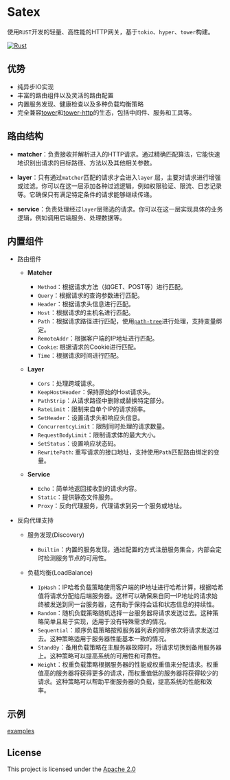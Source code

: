 # Satex

使用`RUST`开发的轻量、高性能的HTTP网关，基于`tokio`、`hyper`、`tower`构建。

[![Rust](https://github.com/w-sodalite/satex/actions/workflows/rust.yml/badge.svg?branch=master)](https://github.com/w-sodalite/satex/actions/workflows/rust.yml)

## 优势

- 纯异步IO实现
- 丰富的路由组件以及灵活的路由配置
- 内置服务发现、健康检查以及多种负载均衡策略
- 完全兼容[tower](https://crates.io/crates/tower)和[tower-http](https://crates.io/crates/tower-http)的生态，包括中间件、服务和工具等。

## 路由结构

- **matcher**：负责接收并解析进入的HTTP请求。通过精确匹配算法，它能快速地识别出请求的目标路径、方法以及其他相关参数。

- **layer**：只有通过`matcher`匹配的请求才会进入`layer`
  层，主要对请求进行增强或过滤。你可以在这一层添加各种过滤逻辑，例如权限验证、限流、日志记录等。它确保只有满足特定条件的请求能够继续传递。

- **service**：负责处理经过`layer`层筛选的请求。你可以在这一层实现具体的业务逻辑，例如调用后端服务、处理数据等。

## 内置组件

- 路由组件

    - **Matcher**
        * `Method`：根据请求方法（如GET、POST等）进行匹配。
        * `Query`：根据请求的查询参数进行匹配。
        * `Header`：根据请求头信息进行匹配。
        * `Host`：根据请求的主机名进行匹配。
        * `Path`：根据请求路径进行匹配，使用[`path-tree`](https://docs.rs/path-tree)进行处理，支持变量绑定。
        * `RemoteAddr`：根据客户端的IP地址进行匹配。
        * `Cookie`: 根据请求的Cookie进行匹配。
        * `Time`：根据请求时间进行匹配。

    - **Layer**
        * `Cors`：处理跨域请求。
        * `KeepHostHeader`：保持原始的Host请求头。
        * `PathStrip`：从请求路径中删除或替换特定部分。
        * `RateLimit`：限制来自单个IP的请求频率。
        * `SetHeader`：设置请求头和响应头信息。
        * `ConcurrentcyLimit`：限制同时处理的请求数量。
        * `RequestBodyLimit`：限制请求体的最大大小。
        * `SetStatus`：设置响应状态码。
        * `RewritePath`: 重写请求的接口地址，支持使用`Path`匹配路由绑定的变量。

    - **Service**
        * `Echo`：简单地返回接收到的请求内容。
        * `Static`：提供静态文件服务。
        * `Proxy`：反向代理服务，代理请求到另一个服务或地址。


- 反向代理支持

    - 服务发现(Discovery)
        * `Builtin`：内置的服务发现，通过配置的方式注册服务集合，内部会定时检测服务节点的可用性。

    - 负载均衡(LoadBalance)
        * `IpHash`：IP哈希负载策略使用客户端的IP地址进行哈希计算，根据哈希值将请求分配给后端服务器。这样可以确保来自同一IP地址的请求始终被发送到同一台服务器，这有助于保持会话和状态信息的持续性。
        * `Random`：随机负载策略随机选择一台服务器将请求发送过去。这种策略简单且易于实现，适用于没有特殊需求的情况。
        * `Sequential`：顺序负载策略按照服务器列表的顺序依次将请求发送过去。这种策略适用于服务器性能基本一致的情况。
        * `StandBy`：备用负载策略在主服务器故障时，将请求切换到备用服务器上。这种策略可以提高系统的可用性和可靠性。
        * `Weight`：权重负载策略根据服务器的性能或权重值来分配请求。权重值高的服务器将获得更多的请求，而权重值低的服务器将获得较少的请求。这种策略可以帮助平衡服务器的负载，提高系统的性能和效率。

## 示例

[examples](./examples)

## License

This project is licensed under the [Apache 2.0](./LICENSE)
